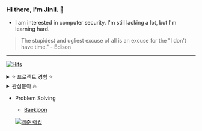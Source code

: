 ### Hi there, I'm Jinil. 👋       
     
* I am interested in computer security. I'm still lacking a lot, but I'm learning hard.   

> The stupidest and ugliest excuse of all is an excuse for the "I don't have time." - Edison
-----------------    

[![Hits](https://hits.seeyoufarm.com/api/count/incr/badge.svg?url=https%3A%2F%2Fgithub.com%2Fjiniljeil%2Fhit-counter&count_bg=%23141415&title_bg=%23555555&icon=&icon_color=%23E7E0E0&title=hits&edge_flat=false)](https://hits.seeyoufarm.com)

<details>
<summary> ⭐ 프로젝트 경험 ⭐ </summary><br/>
     <ul> 
          <li>Arp Spoofing (Network hacking) (2019-1)</li>
          <li>HGU SHOP Application (2019-2)</li>
          <li>Connect6 (2020-1)</li>
          <li>C++ Education Video Contest (2020-2)</li>
          <li>Lecture Assessment Website (2020-2)</li>
          <li>Pentest WebSite (Website hacking) (2020-2)</li>
          <li>Place of Meeting Application (2021-1)</li>
          <li>LAN STUDY (Secure Coding Contest) (2021-1)</li> [LAN STUDY](https://github.com/jiniljeil/LAN-STUDY)
          <li>Side Project
               <ul>
                    <li>Java syntax Highlighter</li>
                    <li>Assembly Interpreter</li>
                    <li>TAR - file archiving program</li>
                    <li>Image Editor</li>
                    <li>Grapic Editor</li>
                    <li>Calculator</li>
                    <li>etc...</li>
               </ul>
          </li>
     </ul> 
</details>

<details> 
     <summary> 관심분야 🔥 </summary><br/> 
     <ul>
          <li>Language
               <ul>
                    <li>C/C++/Assembly</li>
                    <li>Java</li>
                    <li>Python</li>
                    <li>Web (Javascript, PHP, JSP)</li>
                    <li>Mobile Application (Dart)</li>
               </ul>
          </li>
          <li>Security
               <ul>
                    <li>Web</li>
                    <li>Crypto</li>
                    <li>System</li>
                    <li>Network</li>
               </ul>
          </li>
     </ul>
</details>
   
- Problem Solving    
  - [Baekjoon](https://www.acmicpc.net/user/hello_world1)       
       
  [![백준 랭킹](http://mazassumnida.wtf/api/v2/generate_badge?boj=hello_world1)](https://www.acmicpc.net/user/hello_world1)   

<!--
**jiniljeil/jiniljeil** is a ✨ _special_ ✨ repository because its `README.md` (this file) appears on your GitHub profile.

Here are some ideas to get you started:

- 🔭 I’m currently working on ...
- 🌱 I’m currently learning ...
- 👯 I’m looking to collaborate on ...
- 🤔 I’m looking for help with ...
- 💬 Ask me about ...
- 📫 How to reach me: ...
- 😄 Pronouns: ...
- ⚡ Fun fact: ...
-->
